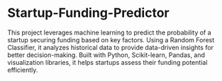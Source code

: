 # Startup-Funding-Predictor
This project leverages machine learning to predict the probability of a startup securing funding based on key factors. Using a Random Forest Classifier, it analyzes historical data to provide data-driven insights for better decision-making. Built with Python, Scikit-learn, Pandas, and visualization libraries, it helps startups assess their funding potential efficiently. 
